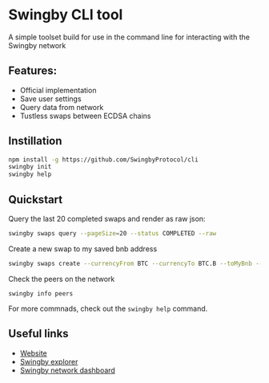 # Swingby CLI tool

A simple toolset build for use in the command line for interacting with the Swingby network

## Features:

* Official implementation
* Save user settings
* Query data from network
* Tustless swaps between ECDSA chains

## Instillation

```bash
npm install -g https://github.com/SwingbyProtocol/cli
swingby init
swingby help
```

## Quickstart

Query the last 20 completed swaps and render as raw json:

```bash
swingby swaps query --pageSize=20 --status COMPLETED --raw
```

Create a new swap to my saved bnb address

```bash
swingby swaps create --currencyFrom BTC --currencyTo BTC.B --toMyBnb --amount 0.1
```

Check the peers on the network

```
swingby info peers
```

For more commnads, check out the `swingby help` command.

## Useful links

* [Website](https://swingby.network)
* [Swingby explorer](https://bridge-testnet.swingby.network/explorer)
* [Swingby network dashboard](https://testnet-node.swingby.network/)

